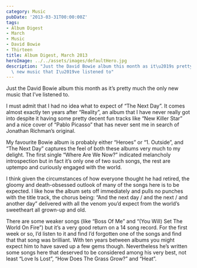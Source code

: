 ```yaml
---
category: Music
pubDate: '2013-03-31T00:00:00Z'
tags:
- Album Digest
- March
- Music
- David Bowie
- Thirteen
title: Album Digest, March 2013
heroImage: ../../assets/images/defaultHero.jpg
description: "Just the David Bowie album this month as it\u2019s pretty much the only\
  \ new music that I\u2019ve listened to"
---
```

Just the David Bowie album this month as it’s pretty much the only new music that I’ve listened to.

I must admit that I had no idea what to expect of “The Next Day”. It comes almost exactly ten years after “Reality”, an album that I have never really got into despite it having some pretty decent fun tracks like “New Killer Star” and a nice cover of “Pablo Picasso” that has never sent me in search of Jonathan Richman’s original.

My favourite Bowie album is probably either “Heroes” or “1. Outside”, and “The Next Day” captures the feel of both these albums very much to my delight. The first single “Where Are We Now?” indicated melancholy introspection but in fact it’s only one of two such songs, the rest are uptempo and curiously engaged with the world.

I think given the circumstances of how everyone thought he had retired, the gloomy and death-obsessed outlook of many of the songs here is to be expected. I like how the album sets off immediately and pulls no punches with the title track, the chorus being: “And the next day / and the next / and another day” delivered with all the venom you’d expect from the world’s sweetheart all grown-up and old.

There are some weaker songs (like “Boss Of Me” and “(You Will) Set The World On Fire”) but it’s a very good return on a 14 song record. For the first week or so, I’d listen to it and find I’d forgotten one of the songs and find that that song was brilliant. With ten years between albums you might expect him to have saved up a few gems though. Nevertheless he’s written some songs here that deserved to be considered among his very best, not least “Love Is Lost”, “How Does The Grass Grow?” and “Heat”.